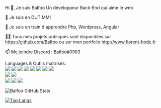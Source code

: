 Hi 👋, Je suis Balfoo
Un développeur Back-End qui aime le web 

🔭 Je suis en DUT MMI 

🌱 Je suis en train d'apprendre Php, Wordpress, Angular 

👨‍💻 Tous mes projets publiques sont disponibles sur https://github.com/Balfoo ou sur mon portfolio http://www.florent-hode.fr 

📫 Me joindre Discord : Balfoo#0903


Languages & Outils maitrisés:
</br>
![](https://img.shields.io/badge/Code-React-informational?style=flat&logo=react&color=61DAFB)
![](https://img.shields.io/badge/Code-JavaScript-informational?style=flat&logo=JavaScript&color=F7DF1E)
![](https://img.shields.io/badge/Code-HTML5-informational?style=flat&logo=HTML5&color=E34F26)
![](https://img.shields.io/badge/Code-MySQL-informational?style=flat&logo=MySQL&color=336791)
![](https://img.shields.io/badge/Code-SQLite-informational?style=flat&logo=SQLite&color=003B57)
![](https://img.shields.io/badge/Code-Angular-informational?style=flat&logo=Angular&color=BB0B0B)
![](https://img.shields.io/badge/Code-Sass-informational?style=flat&logo=sass&color=#2962ff)
![](https://img.shields.io/badge/Code-Gulp-informational?style=flat&logo=Gulp&color=#E32636)
</br>
![](https://img.shields.io/badge/Style-Bootstrap-informational?style=flat&logo=Bootstrap&color=7952B3)
![](https://img.shields.io/badge/Style-CSS3-informational?style=flat&logo=CSS3&color=1572B6)
</br>
![](https://img.shields.io/badge/Tools-Figma-informational?style=flat&logo=Figma&color=F24E1E)
![](https://img.shields.io/badge/Tools-Git-informational?style=flat&logo=Git&color=F05032)
![](https://img.shields.io/badge/Tools-GitHub-informational?style=flat&logo=GitHub&color=181717)



![Balfoo GitHub Stats](https://github-readme-stats.vercel.app/api?username=Balfoo&show_icons=true)

[![Top Langs](https://github-readme-stats.vercel.app/api/top-langs/?username=Balfoo&layout=compact)](https://github.com/Balfoo)
